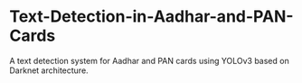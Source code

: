 # Text-Detection-in-Aadhar-and-PAN-Cards
 A text detection system for Aadhar and PAN cards using YOLOv3 based on Darknet architecture.
